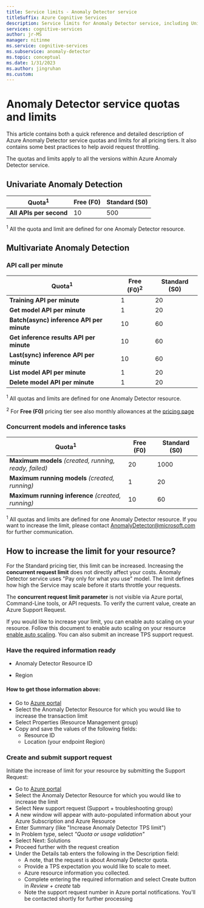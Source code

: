 ```yaml
---
title: Service limits - Anomaly Detector service
titleSuffix: Azure Cognitive Services
description: Service limits for Anomaly Detector service, including Univariate Anomaly Detection and Multivariate Anomaly Detection.
services: cognitive-services
author: jr-MS
manager: nitinme
ms.service: cognitive-services
ms.subservice: anomaly-detector
ms.topic: conceptual
ms.date: 1/31/2023
ms.author: jingruhan
ms.custom: 
---
```


# Anomaly Detector service quotas and limits
This article contains both a quick reference and detailed description of Azure Anomaly Detector service quotas and limits for all pricing tiers. It also contains some best practices to help avoid request throttling.

The quotas and limits apply to all the versions within Azure Anomaly Detector service.

## Univariate Anomaly Detection
|Quota<sup>1</sup>|Free (F0)|Standard (S0)|
|--|--|--|
| **All APIs per second** | 10 | 500 |

<sup>1</sup> All the quota and limit are defined for one Anomaly Detector resource.

## Multivariate Anomaly Detection

### API call per minute
|Quota<sup>1</sup>|Free (F0)<sup>2</sup>|Standard (S0)|
|--|--|--|
| **Training API per minute** | 1 | 20 |
| **Get model API per minute** | 1 | 20 |
| **Batch(async) inference API per minute** | 10 | 60 |
| **Get inference results API per minute** | 10 | 60 |
| **Last(sync) inference API per minute** | 10 | 60 |
| **List model API per minute** | 1 | 20 |
| **Delete model API per minute** | 1 | 20 |

<sup>1</sup> All quotas and limits are defined for one Anomaly Detector resource.

<sup>2</sup> For **Free (F0)** pricing tier see also monthly allowances at the [pricing page](https://azure.microsoft.com/pricing/details/cognitive-services/anomaly-detector/)


### Concurrent models and inference tasks
|Quota<sup>1</sup>|Free (F0)|Standard (S0)|
|--|--|--|
| **Maximum models** *(created, running, ready, failed)*| 20 | 1000 |
| **Maximum running models** *(created, running)* | 1 | 20 |
| **Maximum running inference** *(created, running)* | 10 | 60 |

<sup>1</sup> All quotas and limits are defined for one Anomaly Detector resource. If you want to increase the limit, please contact AnomalyDetector@microsoft.com for further communication.


## How to increase the limit for your resource?
For the Standard pricing tier, this limit can be increased. Increasing the **concurrent request limit** does not directly affect your costs. Anomaly Detector service uses "Pay only for what you use" model. The limit defines how high the Service may scale before it starts throttle your requests.

The **concurrent request limit parameter** is not visible via Azure portal, Command-Line tools, or API requests. To verify the current value, create an Azure Support Request.

If you would like to increase your limit, you can enable auto scaling on your resource. Follow this document to enable auto scaling on your resource [enable auto scaling](https://learn.microsoft.com/azure/cognitive-services/autoscale?view=form-recog-3.0.0&tabs=portal). You can also submit an increase TPS support request.

### Have the required information ready

* Anomaly Detector Resource ID

* Region

#### How to get those information above:

* Go to [Azure portal](https://portal.azure.com/)
* Select the Anomaly Detector Resource for which you would like to increase the transaction limit
* Select Properties (Resource Management group)
* Copy and save the values of the following fields:
    * Resource ID
    * Location (your endpoint Region)


### Create and submit support request
Initiate the increase of limit for your resource by submitting the Support Request:

* Go to [Azure portal](https://portal.azure.com/)
* Select the Anomaly Detector Resource for which you would like to increase the limit
* Select New support request (Support + troubleshooting group)
* A new window will appear with auto-populated information about your Azure Subscription and Azure Resource
* Enter Summary (like "Increase Anomaly Detector TPS limit")
* In Problem type, select *"Quota or usage validation"*
* Select Next: Solutions
* Proceed further with the request creation
* Under the Details tab enters the following in the Description field:
    * A note, that the request is about Anomaly Detector quota.
    * Provide a TPS expectation you would like to scale to meet.
    * Azure resource information you collected.
    * Complete entering the required information and select Create button in *Review + create* tab
    * Note the support request number in Azure portal notifications. You'll be contacted shortly for further processing
